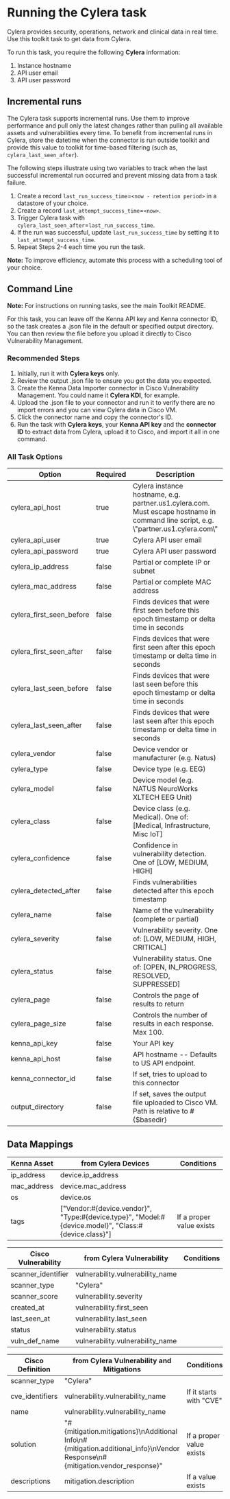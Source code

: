 # Running the Cylera task

Cylera provides security, operations, network and clinical data in real time. Use this toolkit task to get data from Cylera.

To run this task, you require the following **Cylera** information:

1. Instance hostname
2. API user email
3. API user password

## Incremental runs

The Cylera task supports incremental runs. Use them to improve performance and pull only the latest changes rather than pulling all available assets and vulnerabilities every time. To benefit from incremental runs in Cylera, store the datetime when the connector is run outside toolkit and provide this value to toolkit for time-based filtering (such as, `cylera_last_seen_after`).

The following steps illustrate using two variables to track when the last successful incremental run occurred and prevent missing data from a task failure.

1. Create a record `last_run_success_time`=`<now - retention period>` in a datastore of your choice.
2. Create a record `last_attempt_success_time`=`<now>`.
3. Trigger Cylera task with `cylera_last_seen_after`=`last_run_success_time`.
4. If the run was successful, update `last_run_success_time` by setting it to `last_attempt_success_time`.
5. Repeat Steps 2-4 each time you run the task.

**Note:** To improve efficiency, automate this process with a scheduling tool of your choice.

## Command Line

**Note:** For instructions on running tasks, see the main Toolkit README.

For this task, you can leave off the Kenna API key and Kenna connector ID, so the task creates a .json file in the default or specified output directory. You can then review the file before you upload it directly to Cisco Vulnerability Management.

### Recommended Steps

1. Initially, run it with **Cylera keys** only.
2. Review the output .json file to ensure you got the data you expected.
3. Create the Kenna Data Importer connector in Cisco Vulnerability Management. You could name it **Cylera KDI**, for example.
4. Upload the .json file to your connector and run it to verify there are no import errors and you can view Cylera data in Cisco VM.
5. Click the connector name and copy the connector's ID.
6. Run the task with **Cylera keys**, your **Kenna API key** and the **connector ID** to extract data from Cylera, upload it to Cisco, and import it all in one command.

### All Task Options

| Option | Required | Description | default |
| --- | --- | --- | --- |
| cylera_api_host | true | Cylera instance hostname, e.g. partner.us1.cylera.com. Must escape hostname in command line script, e.g. \\"partner.us1.cylera.com\\" | n/a |
| cylera_api_user | true | Cylera API user email | n/a |
| cylera_api_password | true | Cylera API user password | n/a |
| cylera_ip_address | false | Partial or complete IP or subnet | n/a |
| cylera_mac_address | false | Partial or complete MAC address | n/a |
| cylera_first_seen_before | false | Finds devices that were first seen before this epoch timestamp or delta time in seconds | n/a |
| cylera_first_seen_after | false | Finds devices that were first seen after this epoch timestamp or delta time in seconds | n/a |
| cylera_last_seen_before | false | Finds devices that were last seen before this epoch timestamp or delta time in seconds | n/a |
| cylera_last_seen_after | false | Finds devices that were last seen after this epoch timestamp or delta time in seconds | n/a |
| cylera_vendor | false | Device vendor or manufacturer (e.g. Natus) | n/a |
| cylera_type | false | Device type (e.g. EEG) | n/a |
| cylera_model | false | Device model (e.g. NATUS NeuroWorks XLTECH EEG Unit) | n/a |
| cylera_class | false | Device class (e.g. Medical). One of: [Medical, Infrastructure, Misc IoT] | n/a |
| cylera_confidence | false | Confidence in vulnerability detection. One of [LOW, MEDIUM, HIGH] | n/a |
| cylera_detected_after | false | Finds vulnerabilities detected after this epoch timestamp | n/a |
| cylera_name | false | Name of the vulnerability (complete or partial) | n/a |
| cylera_severity | false | Vulnerability severity. One of: [LOW, MEDIUM, HIGH, CRITICAL] | n/a |
| cylera_status | false | Vulnerability status. One of: [OPEN, IN_PROGRESS, RESOLVED, SUPPRESSED] | n/a |
| cylera_page | false | Controls the page of results to return | 0 |
| cylera_page_size | false | Controls the number of results in each response. Max 100. | 100 |
| kenna_api_key | false | Your API key | n/a |
| kenna_api_host | false | API hostname -- Defaults to US API endpoint. | api.kennasecurity.com |
| kenna_connector_id | false | If set, tries to upload to this connector | n/a |
| output_directory | false | If set, saves the output file uploaded to Cisco VM. Path is relative to #{$basedir} | output/cylera |

## Data Mappings

| Kenna Asset | from Cylera Devices | Conditions |
| --- | --- | --- |
| ip_address | device.ip_address | |
| mac_address | device.mac_address | |
| os | device.os | |
| tags | ["Vendor:#{device.vendor}", "Type:#{device.type}", "Model:#{device.model}", "Class:#{device.class}"] | If a proper value exists |

| Cisco Vulnerability | from Cylera Vulnerability | Conditions |
| --- | --- | --- |
| scanner_identifier | vulnerability.vulnerability_name | |
| scanner_type | "Cylera" | |
| scanner_score | vulnerability.severity | |
| created_at | vulnerability.first_seen | |
| last_seen_at | vulnerability.last_seen | |
| status | vulnerability.status | |
| vuln_def_name | vulnerability.vulnerability_name | |

| Cisco Definition | from Cylera Vulnerability and Mitigations | Conditions |
| --- | --- | --- |
| scanner_type | "Cylera" | |
| cve_identifiers | vulnerability.vulnerability_name | If it starts with "CVE" |
| name | vulnerability.vulnerability_name | |
| solution | "#{mitigation.mitigations}\nAdditional Info\n#{mitigation.additional_info}\nVendor Response\n#{mitigation.vendor_response}" | If a proper value exists |
| descriptions | mitigation.description | If a value exists |
